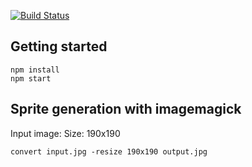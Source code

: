 [![Build Status](https://travis-ci.org/SoundBread/soundbread-nodejs.svg?branch=master)](https://travis-ci.org/SoundBread/soundbread-nodejs)

## Getting started
```
npm install
npm start
```

## Sprite generation with imagemagick
Input image:
Size: 190x190
```
convert input.jpg -resize 190x190 output.jpg
```
